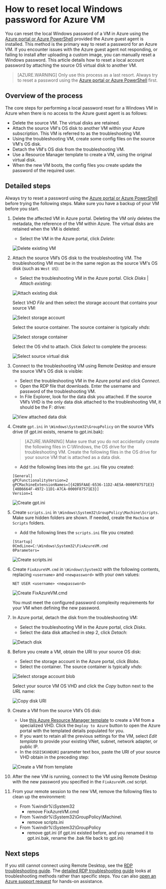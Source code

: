 <properties
   pageTitle="Reset a local Windows password when Azure guest agent is not installed | Microsoft Azure"
   description="How to reset the password of a local Windows user account when the Azure guest agent is not installed or functioning on a VM"
   services="virtual-machines-windows"
   documentationCenter=""
   authors="iainfoulds"
   manager="timlt"
   editor=""/>

<tags
   ms.service="virtual-machines-windows"
   ms.devlang="na"
   ms.topic="article"
   ms.tgt_pltfrm="vm-windows"
   ms.workload="infrastructure-services"
   ms.date="10/05/2016"
   ms.author="iainfou"/>

# How to reset local Windows password for Azure VM
You can reset the local Windows password of a VM in Azure using the [Azure portal or Azure PowerShell](virtual-machines-windows-reset-rdp.md) provided the Azure guest agent is installed. This method is the primary way to reset a password for an Azure VM. If you encounter issues with the Azure guest agent not responding, or failing to install after uploading a custom image, you can manually reset a Windows password. This article details how to reset a local account password by attaching the source OS virtual disk to another VM. 

> [AZURE.WARNING] Only use this process as a last resort. Always try to reset a password using the [Azure portal or Azure PowerShell](virtual-machines-windows-reset-rdp.md) first.


## Overview of the process
The core steps for performing a local password reset for a Windows VM in Azure when there is no access to the Azure guest agent is as follows:

- Delete the source VM. The virtual disks are retained.
- Attach the source VM's OS disk to another VM within your Azure subscription. This VM is referred to as the troubleshooting VM.
- Using the troubleshooting VM, create some config files on the source VM's OS disk.
- Detach the VM's OS disk from the troubleshooting VM.
- Use a Resource Manager template to create a VM, using the original virtual disk.
- When the new VM boots, the config files you create update the password of the required user.


## Detailed steps
Always try to reset a password using the [Azure portal or Azure PowerShell](virtual-machines-windows-reset-rdp.md) before trying the following steps. Make sure you have a backup of your VM before you start. 

1. Delete the affected VM in Azure portal. Deleting the VM only deletes the metadata, the reference of the VM within Azure. The virtual disks are retained when the VM is deleted:

    - Select the VM in the Azure portal, click *Delete*:

    ![Delete existing VM](./media/virtual-machines-windows-reset-local-password-without-guest-agent/delete_vm.png)

2. Attach the source VM’s OS disk to the troubleshooting VM. The troubleshooting VM must be in the same region as the source VM's OS disk (such as `West US`):

    - Select the troubleshooting VM in the Azure portal. Click *Disks* | *Attach existing*:

    ![Attach existing disk](./media/virtual-machines-windows-reset-local-password-without-guest-agent/disks_attach_existing.png)

    Select *VHD File* and then select the storage account that contains your source VM:

    ![Select storage account](./media/virtual-machines-windows-reset-local-password-without-guest-agent/disks_select_storageaccount.PNG)

    Select the source container. The source container is typically *vhds*:

    ![Select storage container](./media/virtual-machines-windows-reset-local-password-without-guest-agent/disks_select_container.png)

    Select the OS vhd to attach. Click *Select* to complete the process:

    ![Select source virtual disk](./media/virtual-machines-windows-reset-local-password-without-guest-agent/disks_select_source_vhd.png)

3. Connect to the troubleshooting VM using Remote Desktop and ensure the source VM's OS disk is visible:

    - Select the troubleshooting VM in the Azure portal and click *Connect*.
    - Open the RDP file that downloads. Enter the username and password of the troubleshooting VM.
    - In File Explorer, look for the data disk you attached. If the source VM’s VHD is the only data disk attached to the troubleshooting VM, it should be the F: drive:

    ![View attached data disk](./media/virtual-machines-windows-reset-local-password-without-guest-agent/troubleshooting_vm_fileexplorer.png)

4. Create `gpt.ini` in `\Windows\System32\GroupPolicy` on the source VM’s drive (if gpt.ini exists, rename to gpt.ini.bak):

    > [AZURE.WARNING] Make sure that you do not accidentally create the following files in C:\Windows, the OS drive for the troubleshooting VM. Create the following files in the OS drive for your source VM that is attached as a data disk.

    - Add the following lines into the `gpt.ini` file you created:

    ```
    [General]
    gPCFunctionalityVersion=2
    gPCMachineExtensionNames=[{42B5FAAE-6536-11D2-AE5A-0000F87571E3}{40B6664F-4972-11D1-A7CA-0000F87571E3}]
    Version=1
    ```

    ![Create gpt.ini](./media/virtual-machines-windows-reset-local-password-without-guest-agent/create_gpt_ini.png)
 
5. Create `scripts.ini` in `\Windows\System32\GroupPolicy\Machine\Scripts`. Make sure hidden folders are shown. If needed, create the `Machine` or `Scripts` folders.

    - Add the following lines the `scripts.ini` file you created:

    ```
    [Startup]
    0CmdLine=C:\Windows\System32\FixAzureVM.cmd
    0Parameters=
    ```

    ![Create scripts.ini](./media/virtual-machines-windows-reset-local-password-without-guest-agent/create_scripts_ini.png)
 
6. Create `FixAzureVM.cmd` in `\Windows\System32` with the following contents, replacing `<username>` and `<newpassword>` with your own values:

    ```
    NET USER <username> <newpassword>
    ```

    ![Create FixAzureVM.cmd](./media/virtual-machines-windows-reset-local-password-without-guest-agent/create_fixazure_cmd.png)

    You must meet the configured password complexity requirements for your VM when defining the new password.

7. In Azure portal, detach the disk from the troubleshooting VM:

    - Select the troubleshooting VM in the Azure portal, click *Disks*.
    - Select the data disk attached in step 2, click *Detach*:

    ![Detach disk](./media/virtual-machines-windows-reset-local-password-without-guest-agent/detach_disk.png)

8. Before you create a VM, obtain the URI to your source OS disk:

    - Select the storage account in the Azure portal, click *Blobs*.
    - Select the container. The source container is typically *vhds*:

    ![Select storage account blob](./media/virtual-machines-windows-reset-local-password-without-guest-agent/select_storage_details.png)

    Select your source VM OS VHD and click the *Copy* button next to the *URL* name:

    ![Copy disk URI](./media/virtual-machines-windows-reset-local-password-without-guest-agent/copy_source_vhd_uri.png)

9. Create a VM from the source VM’s OS disk:

    - Use [this Azure Resource Manager template](https://github.com/Azure/azure-quickstart-templates/tree/master/201-vm-from-specialized-vhd) to create a VM from a specialized VHD. Click the `Deploy to Azure` button to open the Azure portal with the templated details populated for you.
    - If you want to retain all the previous settings for the VM, select *Edit template* to provide your existing VNet, subnet, network adapter, or public IP.
    - In the `OSDISKVHDURI` parameter text box, paste the URI of your source VHD obtain in the preceding step:

    ![Create a VM from template](./media/virtual-machines-windows-reset-local-password-without-guest-agent/create_new_vm_from_template.png)

10. After the new VM is running, connect to the VM using Remote Desktop with the new password you specified in the `FixAzureVM.cmd` script.

11. From your remote session to the new VM, remove the following files to clean up the environment:

    - From %windir%\System32
        - remove FixAzureVM.cmd
    - From %windir%\System32\GroupPolicy\Machine\
        - remove scripts.ini
    - From %windir%\System32\GroupPolicy
        - remove gpt.ini (if gpt.ini existed before, and you renamed it to gpt.ini.bak, rename the .bak file back to gpt.ini)

## Next steps
If you still cannot connect using Remote Desktop, see the [RDP troubleshooting guide](virtual-machines-windows-troubleshoot-rdp-connection.md). The [detailed RDP troubleshooting guide](virtual-machines-windows-detailed-troubleshoot-rdp.md) looks at troubleshooting methods rather than specific steps. You can also [open an Azure support request](https://azure.microsoft.com/support/options/) for hands-on assistance.